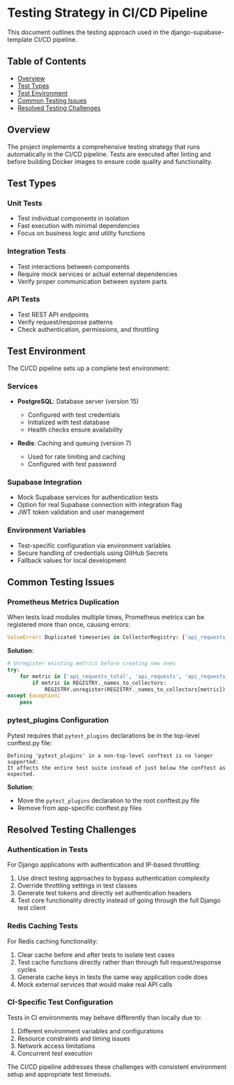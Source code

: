 # Testing Strategy in CI/CD Pipeline

This document outlines the testing approach used in the django-supabase-template CI/CD pipeline.

## Table of Contents
- [Overview](#overview)
- [Test Types](#test-types)
- [Test Environment](#test-environment)
- [Common Testing Issues](#common-testing-issues)
- [Resolved Testing Challenges](#resolved-testing-challenges)

## Overview

The project implements a comprehensive testing strategy that runs automatically in the CI/CD pipeline. Tests are executed after linting and before building Docker images to ensure code quality and functionality.

## Test Types

### Unit Tests
- Test individual components in isolation
- Fast execution with minimal dependencies
- Focus on business logic and utility functions

### Integration Tests
- Test interactions between components
- Require mock services or actual external dependencies
- Verify proper communication between system parts

### API Tests
- Test REST API endpoints
- Verify request/response patterns
- Check authentication, permissions, and throttling

## Test Environment

The CI/CD pipeline sets up a complete test environment:

### Services
- **PostgreSQL**: Database server (version 15)
  - Configured with test credentials
  - Initialized with test database
  - Health checks ensure availability

- **Redis**: Caching and queuing (version 7)
  - Used for rate limiting and caching
  - Configured with test password

### Supabase Integration
- Mock Supabase services for authentication tests
- Option for real Supabase connection with integration flag
- JWT token validation and user management

### Environment Variables
- Test-specific configuration via environment variables
- Secure handling of credentials using GitHub Secrets
- Fallback values for local development

## Common Testing Issues

### Prometheus Metrics Duplication

When tests load modules multiple times, Prometheus metrics can be registered more than once, causing errors:

```python
ValueError: Duplicated timeseries in CollectorRegistry: {'api_requests_created', 'api_requests_total', 'api_requests'}
```

**Solution**:
```python
# Unregister existing metrics before creating new ones
try:
    for metric in ['api_requests_total', 'api_requests', 'api_requests_created']:
        if metric in REGISTRY._names_to_collectors:
            REGISTRY.unregister(REGISTRY._names_to_collectors[metric])
except Exception:
    pass
```

### pytest_plugins Configuration

Pytest requires that `pytest_plugins` declarations be in the top-level conftest.py file:

```
Defining 'pytest_plugins' in a non-top-level conftest is no longer supported:
It affects the entire test suite instead of just below the conftest as expected.
```

**Solution**:
- Move the `pytest_plugins` declaration to the root conftest.py file
- Remove from app-specific conftest.py files

## Resolved Testing Challenges

### Authentication in Tests

For Django applications with authentication and IP-based throttling:

1. Use direct testing approaches to bypass authentication complexity
2. Override throttling settings in test classes 
3. Generate test tokens and directly set authentication headers
4. Test core functionality directly instead of going through the full Django test client

### Redis Caching Tests

For Redis caching functionality:

1. Clear cache before and after tests to isolate test cases
2. Test cache functions directly rather than through full request/response cycles
3. Generate cache keys in tests the same way application code does
4. Mock external services that would make real API calls

### CI-Specific Test Configuration

Tests in CI environments may behave differently than locally due to:

1. Different environment variables and configurations
2. Resource constraints and timing issues
3. Network access limitations
4. Concurrent test execution

The CI/CD pipeline addresses these challenges with consistent environment setup and appropriate test timeouts.
